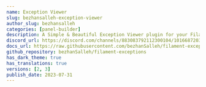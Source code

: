 ```yaml
---
name: Exception Viewer
slug: bezhansalleh-exception-viewer
author_slug: bezhansalleh
categories: [panel-builder]
description: A Simple & Beautiful Exception Viewer plugin for your Filament Panels.
discord_url: https://discord.com/channels/883083792112300104/1016687203704918047
docs_url: https://raw.githubusercontent.com/bezhanSalleh/filament-exceptions/main/README.md
github_repository: bezhanSalleh/filament-exceptions
has_dark_theme: true
has_translations: true
versions: [2, 3]
publish_date: 2023-07-31
---
```

